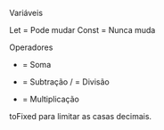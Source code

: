 Variáveis 

Let = Pode mudar
Const = Nunca muda

Operadores

+ = Soma
- = Subtração
/ = Divisão
* = Multiplicação


toFixed para limitar as casas decimais.
